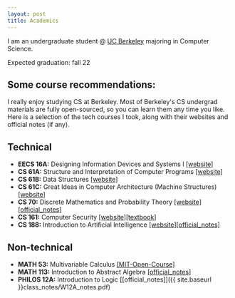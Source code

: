 ```yaml
---
layout: post
title: Academics
---
```


I am an undergraduate student @ <ins>UC Berkeley</ins> majoring in Computer Science. 
<div class="message">
  Expected graduation: fall 22
</div>

## Some course recommendations:

I really enjoy studying CS at Berkeley. Most of Berkeley's CS undergrad materials are fully open-sourced, so you can learn them any time you like. Here is a selection of the tech courses I took, along with their websites and official notes (if any).

## Technical
* **EECS 16A:** Designing Information Devices and Systems I [[website]](https://www.eecs16a.org/)
* **CS 61A:** Structure and Interpretation of Computer Programs <a href="https://cs61a.org/">[website]</a>
* **CS 61B:** Data Structures <a href="https://inst.eecs.berkeley.edu/~cs61b/">[website]</a>
* **CS 61C:** Great Ideas in Computer Architecture (Machine Structures) <a href="https://cs61c.org/">[website]</a>
* **CS 70:** Discrete Mathematics and Probability Theory <a href="https://www.eecs70.org/">[website]</a><a href="{{ site.baseurl }}class_notes/CS70-Fa21.pdf">[official_notes]</a>
* **CS 161:** Computer Security <a href="https://cs161.org/">[website]</a><a href="https://textbook.cs161.org">[textbook]</a>
* **CS 188:** Introduction to Artificial Intelligence <a href="https://inst.eecs.berkeley.edu/~cs188/">[website]</a><a href="{{ site.baseurl }}class_notes/CS188-Sp22.pdf">[official_notes]</a>

## Non-technical
* **MATH 53:** Multivariable Calculus [[MIT-Open-Course]](https://ocw.mit.edu/courses/18-02sc-multivariable-calculus-fall-2010/)
* **MATH 113:** Introduction to Abstract Algebra [[official_notes]](https://math.berkeley.edu/~apaulin/AbstractAlgebra.pdf)
* **PHILOS 12A:** Introduction to Logic [[official_notes]]({{ site.baseurl }}class_notes/W12A_notes.pdf)
